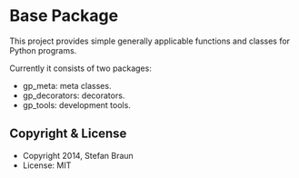 Base Package
==========================

This project provides simple generally applicable functions and classes for Python programs.

Currently it consists of two packages:

  * gp_meta: meta classes.
  * gp_decorators: decorators.
  * gp_tools: development tools.


Copyright & License
-------------------

  * Copyright 2014, Stefan Braun
  * License: MIT

